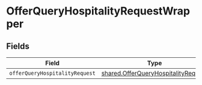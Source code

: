 # OfferQueryHospitalityRequestWrapper


## Fields

| Field                                                                                      | Type                                                                                       | Required                                                                                   | Description                                                                                |
| ------------------------------------------------------------------------------------------ | ------------------------------------------------------------------------------------------ | ------------------------------------------------------------------------------------------ | ------------------------------------------------------------------------------------------ |
| `offerQueryHospitalityRequest`                                                             | [shared.OfferQueryHospitalityRequest](../../models/shared/offerqueryhospitalityrequest.md) | :heavy_minus_sign:                                                                         | N/A                                                                                        |